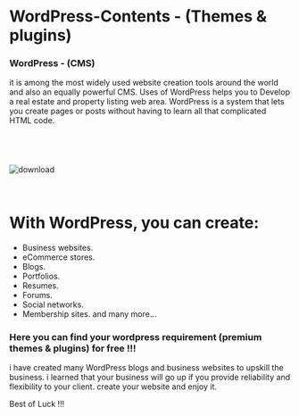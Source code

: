 # WordPress-Contents - (Themes & plugins)

### WordPress - (CMS)
it is among the most widely used website creation tools around the world and also an equally powerful CMS. Uses of WordPress helps you to Develop a real estate and property listing web area. WordPress is a system that lets you create pages or posts without having to learn all that complicated HTML code.


#
<br>

![download](https://user-images.githubusercontent.com/75518471/142801668-ec3b46b6-0e09-4f8d-94c0-433ce93caebd.jpg)


<br>

# With WordPress, you can create:
- Business websites.
- eCommerce stores.
- Blogs.
- Portfolios.
- Resumes.
- Forums.
- Social networks.
- Membership sites.
and many more...

### Here you can find your wordpress requirement (premium themes & plugins) for free !!!

i have created many WordPress blogs and business websites to upskill the business. i learned that your business will go up if you provide reliability and flexibility to your client. create your website and enjoy it.

Best of Luck !!!
